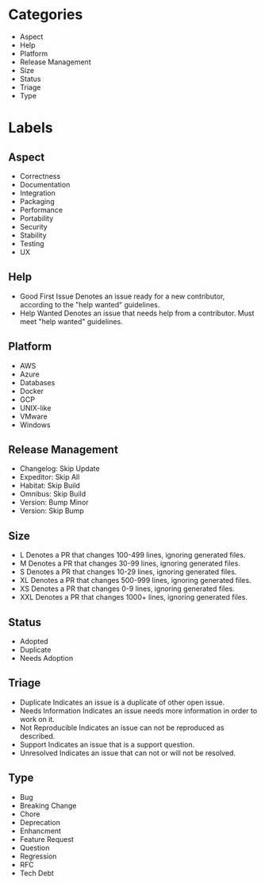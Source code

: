 # Categories

 - Aspect
 - Help
 - Platform
 - Release Management
 - Size
 - Status
 - Triage
 - Type

# Labels

 ## Aspect

 - Correctness
 - Documentation
 - Integration
 - Packaging
 - Performance
 - Portability
 - Security
 - Stability
 - Testing
 - UX

 ## Help

 - Good First Issue
   Denotes an issue ready for a new contributor, according to the "help wanted" guidelines.
 - Help Wanted
   Denotes an issue that needs help from a contributor. Must meet "help wanted" guidelines.

 ## Platform

 - AWS
 - Azure
 - Databases
 - Docker
 - GCP
 - UNIX-like
 - VMware
 - Windows

 ## Release Management

 - Changelog: Skip Update
 - Expeditor: Skip All
 - Habitat: Skip Build
 - Omnibus: Skip Build
 - Version: Bump Minor
 - Version: Skip Bump

 ## Size

 - L
   Denotes a PR that changes 100-499 lines, ignoring generated files.
 - M
   Denotes a PR that changes 30-99 lines, ignoring generated files.
 - S
   Denotes a PR that changes 10-29 lines, ignoring generated files.
 - XL
   Denotes a PR that changes 500-999 lines, ignoring generated files.
 - XS
   Denotes a PR that changes 0-9 lines, ignoring generated files.
 - XXL
   Denotes a PR that changes 1000+ lines, ignoring generated files.

 ## Status

 - Adopted
 - Duplicate
 - Needs Adoption

 ## Triage

 - Duplicate
   Indicates an issue is a duplicate of other open issue.
 - Needs Information
   Indicates an issue needs more information in order to work on it.
 - Not Reproducible
   Indicates an issue can not be reproduced as described.
 - Support
   Indicates an issue that is a support question.
 - Unresolved
   Indicates an issue that can not or will not be resolved.

 ## Type

 - Bug
 - Breaking Change
 - Chore
 - Deprecation
 - Enhancment
 - Feature Request
 - Question
 - Regression
 - RFC
 - Tech Debt
